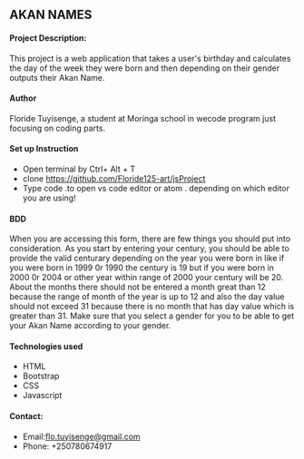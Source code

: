 ## AKAN NAMES
#### Project Description:
This project is a web application that takes a user's birthday and calculates the day of the week they were born and then depending on their gender outputs their Akan Name. 
#### Author
Floride Tuyisenge, a student at Moringa school in wecode program just focusing on coding parts.
#### Set up Instruction 
* Open terminal by Ctrl+ Alt + T 
* clone https://github.com/Floride125-art/jsProject
* Type code .to open vs code editor or atom . depending on which editor you are using!
#### BDD
When you are accessing this form, there are few things you should put into consideration. As you start by entering your century, you should be able to provide the valid centurary depending on the year you were born in like if you were born in 1999 0r 1990 the century is 19 but if you were born in 2000 0r 2004 or other year within range of 2000 your century will be 20. About the months there should not be entered a month great than 12 because the range of month of the year is up to 12 and also the day value should not exceed 31 because there is no month that has day value which is greater than 31. Make sure that you select a gender for you to be able to get your Akan Name according to your gender.
#### Technologies used
* HTML
* Bootstrap
* CSS
* Javascript

#### Contact:
* Email:flo.tuyisenge@gmail.com
* Phone: +250780674917



